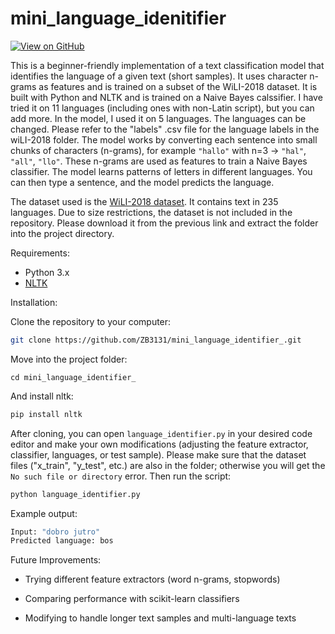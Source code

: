 # mini_language_idenitifier

[![View on GitHub](https://img.shields.io/badge/GitHub-Repository-blue?logo=github)](https://github.com/ZB3131/mini_language_identifier)

This is a beginner-friendly implementation of a text classification model that identifies the language of a given text (short samples).
It uses character n-grams as features and is trained on a subset of the WiLI-2018 dataset. It is built with Python and NLTK and is trained on a Naive Bayes calssifier.
I have tried it on 11 languages (including ones with non-Latin script), but you can add more. In the model, I used it on 5 languages. The languages can be changed. Please refer to the "labels" .csv file for the language labels in the wiLI-2018 folder.
The model works by converting each sentence into small chunks of characters (n-grams), for example `"hallo"` with n=3 → `"hal"`, `"all"`, `"llo"`.
These n-grams are used as features to train a Naive Bayes classifier.
The model learns patterns of letters in different languages.
You can then type a sentence, and the model predicts the language.

The dataset used is the [WiLI-2018 dataset](https://zenodo.org/record/841984).
It contains text in 235 languages.
Due to size restrictions, the dataset is not included in the repository. Please download it from the previous link and extract the folder into the project directory.

Requirements:
- Python 3.x
- [NLTK](https://www.nltk.org/install.html)  

Installation:

Clone the repository to your computer:
```bash
git clone https://github.com/ZB3131/mini_language_identifier_.git
```
Move into the project folder:
```
cd mini_language_identifier_
```
And install nltk:
```bash
pip install nltk
```
After cloning, you can open `language_identifier.py` in your desired code editor and make your own modifications (adjusting the feature extractor, classifier, languages, or test sample). Please make sure that the dataset files ("x_train", "y_test", etc.) are also in the folder; otherwise you will get the `No such file or directory` error.
Then run the script:
```bash
python language_identifier.py
```
Example output:
```bash
Input: "dobro jutro"
Predicted language: bos
```
Future Improvements:

- Trying different feature extractors (word n-grams, stopwords)

- Comparing performance with scikit-learn classifiers

- Modifying to handle longer text samples and multi-language texts

